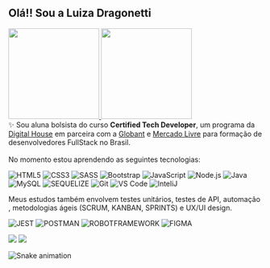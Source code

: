 ## Olá!! Sou a Luiza Dragonetti
 <div>
  <a href="https://github.com/lulutti">
  <img height="180em" src="https://github-readme-stats.vercel.app/api?username=lulutti&show_icons=true&theme=onedark&include_all_commits=true&count_private=true"/>
  <img height="180em" src="https://github-readme-stats.vercel.app/api/top-langs/?username=lulutti&layout=compact&langs_count=7&theme=onedark"/>
  </a>
</div>
✨ Sou aluna bolsista do curso <strong>Certified Tech Developer</strong>, um programa da <a href="https://www.digitalhouse.com/br">Digital House</a> em parceira com a <a href="https://www.globant.com/pt-br">Globant</a> e <a href="https://www.mercadolivre.com.br/institucional">Mercado Livre</a> para formação de desenvolvedores FullStack no Brasil.<br><br>
No momento estou aprendendo as seguintes tecnologias:

![HTML5](https://img.shields.io/badge/html5%20-%23E34F26.svg?&style=for-the-badge&logo=html5&logoColor=white)
![CSS3](https://img.shields.io/badge/css3%20-%231572B6.svg?&style=for-the-badge&logo=css3&logoColor=white)
![SASS](https://img.shields.io/badge/SASS%20-CC6699.svg?&style=for-the-badge&logo=SASS&logoColor=white)
![Bootstrap](https://img.shields.io/badge/-Bootstrap-563D7C?&style=for-the-badge&logo=bootstrap&logoColor=white)
![JavaScript](https://img.shields.io/badge/JavaScript-F7DF1E?style=for-the-badge&logo=javascript&logoColor=black)
![Node.js](https://img.shields.io/badge/node.js%20-39933.svg?&style=for-the-badge&logo=node.js&logoColor=white)
![Java](https://img.shields.io/badge/Java-ED8B00?style=for-the-badge&logo=java&logoColor=white)
![MySQL](https://img.shields.io/badge/MySQL-00758F?style=for-the-badge&logo=mysql&logoColor=white)
![SEQUELIZE](https://img.shields.io/badge/Sequelize-52B0E7?style=for-the-badge&logo=sequelize&logoColor=white)
![Git](https://img.shields.io/badge/git%20-%23F05033.svg?&style=for-the-badge&logo=git&logoColor=white)
![VS Code](https://img.shields.io/badge/-VSCode-007ACC?&style=for-the-badge&logo=visual-studio-code&logoColor=white)
![InteliJ](https://img.shields.io/badge/IntelliJ-Idea-000000?style=for-the-badge&logo=intellijidea&logoColor=white)

<p>Meus estudos também envolvem testes unitários, testes de API, automação , metodologias ágeis (SCRUM, KANBAN, SPRINTS) e UX/UI design.</p>

 ![JEST](https://img.shields.io/badge/JEST-C21325?style=for-the-badge&logo=jest&logoColor=white)
 ![POSTMAN](https://img.shields.io/badge/postman-FF6C37?style=for-the-badge&logo=postman&logoColor=white)
 ![ROBOTFRAMEWORK](https://img.shields.io/badge/robotframework-000000?style=for-the-badge&logo=robotframework&logoColor=white)
 ![FIGMA](https://img.shields.io/badge/figma-F24E1E?style=for-the-badge&logo=figma&logoColor=white)
 


<div> 
  <a href = "mailto:malludra@gmail.com"><img src="https://img.shields.io/badge/-Gmail-%23EA4335?style=for-the-badge&logo=gmail&logoColor=white" target="_blank"></a>
  <a href="https://www.linkedin.com/in/luizadragonetti/" target="_blank"><img src="https://img.shields.io/badge/-LinkedIn-%230077B5?style=for-the-badge&logo=linkedin&logoColor=white" target="_blank"></a> </div>
  

![Snake animation](https://github.com/lulutti/lulutti/blob/output/github-contribution-grid-snake.svg)
